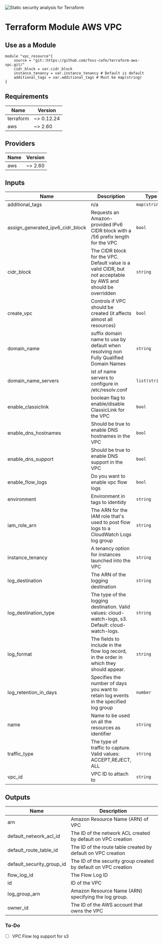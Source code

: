 ![Static security analysis for Terraform](https://github.com/foss-cafe/terraform-aws-vpc/workflows/Static%20security%20analysis%20for%20Terraform/badge.svg)
# Terraform Module AWS VPC

## Use as a Module

```terrraform
module "vpc_resource"{
    source = "git::https://github.com/foss-cafe/terraform-aws-vpc.git/"
    cidr_block = var.cidr_block
    instance_tenancy = var.instance_tenancy # Default is default
    additional_tags = var.additional_tags # Must be map(string)
}
```
<!-- BEGINNING OF PRE-COMMIT-TERRAFORM DOCS HOOK -->
## Requirements

| Name | Version |
|------|---------|
| terraform | ~> 0.12.24 |
| aws | ~> 2.60 |

## Providers

| Name | Version |
|------|---------|
| aws | ~> 2.60 |

## Inputs

| Name | Description | Type | Default | Required |
|------|-------------|------|---------|:--------:|
| additional\_tags | n/a | `map(string)` | `{}` | no |
| assign\_generated\_ipv6\_cidr\_block | Requests an Amazon-provided IPv6 CIDR block with a /56 prefix length for the VPC | `bool` | `false` | no |
| cidr\_block | The CIDR block for the VPC. Default value is a valid CIDR, but not acceptable by AWS and should be overridden | `string` | `"192.168.0.0/16"` | no |
| create\_vpc | Controls if VPC should be created (it affects almost all resources) | `bool` | `true` | no |
| domain\_name | suffix domain name to use by default when resolving non Fully Qualified Domain Names | `string` | `"ec2.internal"` | no |
| domain\_name\_servers | ist of name servers to configure in /etc/resolv.conf | `list(string)` | <pre>[<br>  "AmazonProvidedDNS"<br>]</pre> | no |
| enable\_classiclink | boolean flag to enable/disable ClassicLink for the VPC | `bool` | `false` | no |
| enable\_dns\_hostnames | Should be true to enable DNS hostnames in the VPC | `bool` | `false` | no |
| enable\_dns\_support | Should be true to enable DNS support in the VPC | `bool` | `true` | no |
| enable\_flow\_logs | Do you want to enable vpc flow logs | `bool` | `true` | no |
| environment | Environment in tags to identidy | `string` | `"Dev"` | no |
| iam\_role\_arn | The ARN for the IAM role that's used to post flow logs to a CloudWatch Logs log group | `string` | `""` | no |
| instance\_tenancy | A tenancy option for instances launched into the VPC | `string` | `"default"` | no |
| log\_destination | The ARN of the logging destination | `string` | `""` | no |
| log\_destination\_type | The type of the logging destination. Valid values: cloud-watch-logs, s3. Default: cloud-watch-logs. | `string` | `"cloud-watch-logs"` | no |
| log\_format | The fields to include in the flow log record, in the order in which they should appear. | `string` | `""` | no |
| log\_retention\_in\_days | Specifies the number of days you want to retain log events in the specified log group | `number` | `90` | no |
| name | Name to be used on all the resources as identifier | `string` | `"Example"` | no |
| traffic\_type | The type of traffic to capture. Valid values: ACCEPT,REJECT, ALL | `string` | `"ALL"` | no |
| vpc\_id | VPC ID to attach to | `string` | `""` | no |

## Outputs

| Name | Description |
|------|-------------|
| arn | Amazon Resource Name (ARN) of VPC |
| default\_network\_acl\_id | The ID of the network ACL created by default on VPC creation |
| default\_route\_table\_id | The ID of the route table created by default on VPC creation |
| default\_security\_group\_id | The ID of the security group created by default on VPC creation |
| flow\_log\_id | The Flow Log ID |
| id | ID of the VPC |
| log\_group\_arn | Amazon Resource Name (ARN) specifying the log group. |
| owner\_id | The ID of the AWS account that owns the VPC |

<!-- END OF PRE-COMMIT-TERRAFORM DOCS HOOK -->

### To-Do

- [ ] VPC Flow log support for s3
